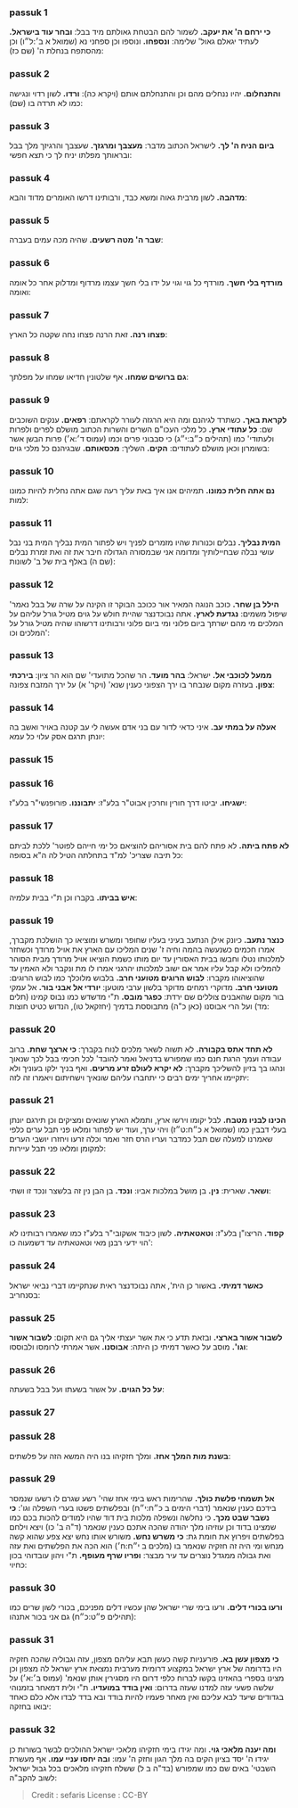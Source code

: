 
### passuk 1
<b>כי ירחם ה' את יעקב.</b> לשמור להם הבטחת גאולתם מיד בבל:
<b>ובחר עוד בישראל.</b> לעתיד יגאלם גאול' שלימה:
<b>ונספחו.</b> ונוספו וכן ספחני נא (שמואל א ב׳:ל״ו) וכן מהסתפח בנחלת ה' (שם כז):

### passuk 2
<b>והתנחלום.</b> יהיו ננחלים מהם וכן והתנחלתם אותם (ויקרא כה):
<b>ורדו.</b> לשון רדוי ונגישה כמו לא תרדה בו (שם):

### passuk 3
<b>ביום הניח ה' לך.</b> לישראל הכתוב מדבר:
<b>מעצבך ומרגזך.</b> שעצבך והרגיזך מלך בבל ובראותך מפלתו יניח לך כי תצא חפשי:

### passuk 4
<b>מדהבה.</b> לשון מרבית גאוה ומשא כבד, ורבותינו דרשו האומרים מדוד והבא:

### passuk 5
<b>שבר ה' מטה רשעים.</b> שהיה מכה עמים בעברה:

### passuk 6
<b>מורדף בלי חשך.</b> מורדף כל גוי וגוי על ידו בלי חשך עצמו מרדוף ומדלוק אחר כל אומה ואומה:

### passuk 7
<b>פצחו רנה.</b> זאת הרנה פצחו נחה שקטה כל הארץ:

### passuk 8
<b>גם ברושים שמחו.</b> אף שלטונין חדיאו שמחו על מפלתך:

### passuk 9
<b>לקראת באך.</b> כשתרד לגיהנם ומה היא הרגזה לעורר לקראתם:
<b>רפאים.</b> ענקים השוכבים שם:
<b>כל עתודי ארץ.</b> כל מלכי העכו"ם השרים והשרות הכתוב מושלם לפרים ולפרות ולעתודי' כמו (תהילים כ״ב:י״ג) כי סבבוני פרים וכמו (עמוס ד׳:א׳) פרות הבשן אשר בשומרון וכאן מושלם לעתודים:
<b>הקים.</b> השליך:
<b>מכסאותם.</b> שבגיהנם כל מלכי גוים:

### passuk 10
<b>נם אתה חלית כמונו.</b> תמיהים אנו איך באת עליך רעה שגם אתה נחלית להיות כמונו למות:

### passuk 11
<b>המית נבליך.</b> נבלים וכנורות שהיו מזמרים לפניך ויש לפתור המית נבליך המית בני נבל עושי נבלה שבחיילותיך ומדומה אני שבמסורה הגדולה חיבר את זה ואת זמרת נבלים (שם ה) באלף בית של ב' לשונות:

### passuk 12
<b>הילל בן שחר.</b> כוכב הנוגה המאיר אור ככוכב הבוקר זו הקינה על שרה של בבל נאמר' שיפול משמים:
<b>נגדעת לארץ.</b> אתה נבוכדנצר שהיית חולש על גוים מטיל גורל עליהם על המלכים מי מהם ישרתך ביום פלוני ומי ביום פלוני ורבותינו דרשוהו שהיה מטיל גורל על המלכים וכו':

### passuk 13
<b>ממעל לכוכבי אל.</b> ישראל:
<b>בהר מועד.</b> הר שהכל מתועדי' שם הוא הר ציון:
<b>בירכתי צפון.</b> בעזרה מקום שנבחר בו ירך הצפוני כענין שנא' (ויקר' א) על ירך המזבח צפונה:

### passuk 14
<b>אעלה על במתי עב.</b> איני כדאי לדור עם בני אדם אעשה לי עב קטנה באויר ואשב בה יונתן תרגם אסק עלוי כל עמא:

### passuk 15

### passuk 16
<b>ישגיחו.</b> יביטו דרך חורין וחרכין אבוט"ר בלע"ז:
<b>יתבוננו.</b> פורופנשי"ר בלע"ז:

### passuk 17
<b>לא פתח ביתה.</b> לא פתח להם בית אסוריהם להוציאם כל ימי חייהם לפוטר' ללכת לביתם כל תיבה שצריכ' למ"ד בתחלתה הטיל לה ה"א בסופה:

### passuk 18
<b>איש בביתו.</b> בקברו וכן ת"י בבית עלמיה:

### passuk 19
<b>כנצר נתעב.</b> כיונק אילן הנתעב בעיני בעליו שחופר ומשרש ומוציאו כך הושלכת מקברך, אמרו חכמים כשנעשה בהמה וחיה ז' שנים המליכו עם הארץ את אויל מרודך וכשחזר למלכותו נטלו וחבשו בבית האסורין עד יום מותו כשמת הוציאו אויל מרודך מבית הסוהר להמליכו ולא קבל עליו אמר אם ישוב למלכותו יהרגני אמרו לו מת ונקבר ולא האמין עד שהוציאוהו מקברו:
<b>לבוש הרוגים מטועני חרב.</b> בלבוש מלוכלך כמו לבוש הרוגים:
<b>מטועני חרב.</b> מדוקרי רמחים מדוקר בלשון ערבי מוטען:
<b>יורדי אל אבני בור.</b> אל עמקי בור מקום שהאבנים צוללים שם ירדת:
<b>כפגר מובס.</b> ת"י מדשדש כמו נבוס קמינו (תלים מד) ועל הרי אבוסנו (כאן כ"ה) מתבוססת בדמיך (יחזקאל טו), הנדוש כטיט חוצות:

### passuk 20
<b>לא תחד אתס בקבורה.</b> לא תשוה לשאר מלכים לנוח בקברך:
<b>כי ארצך שחת.</b> ברוב עבודה ועמך הרגת חנם כמו שמפורש בדניאל ואמר להובד' לכל חכימי בבל לכך שנאוך ונהגו בך בזיון להשליכך מקברך:
<b>לא יקרא לעולם זרע מרעים.</b> ואף בניך ילקו בעוניך ולא יתקיימו אחריך ימים רבים כי יתחברו עליהם שונאיך וישחיתום ויאמרו זה לזה:

### passuk 21
<b>הכינו לבניו מטבח.</b> לבל יקומו וירשו ארץ, ותמלא הארץ שונאים ומציקים וכן תירגם יונתן בעלי דבבין כמו (שמואל א כ״ח:ט״ז) ויהי ערך, ועוד יש לפתור ומלאו פני תבל ערים כלפי שאמרנו למעלה שם תבל כמדבר ועריו הרס חזר ואמר וכלה זרעו ויחזרו יושבי הערים למקומן ומלאו פני תבל עיירות:

### passuk 22
<b>ושאר.</b> שארית:
<b>נין.</b> בן מושל במלכות אביו:
<b>ונכד.</b> בן הבן נין זה בלשצר ונכד זו ושתי:

### passuk 23
<b>קפוד.</b> הריצו"ן בלע"ז:
<b>וטאטאתיה.</b> לשון כיבוד אשקובי"ר בלע"ז כמו שאמרו רבותינו לא הוי ידעי רבנן מאי וטאטאתיה עד דשמעוה כו':

### passuk 24
<b>כאשר דמיתי.</b> באשור כן הית', אתה נבוכדנצר ראית שנתקיימו דברי נביאי ישראל בסנחריב:

### passuk 25
<b>לשבור אשור בארצי.</b> ובזאת תדע כי את אשר יעצתי אליך גם היא תקום:
<b>לשבור אשור וגו'.</b> מוסב על כאשר דמיתי כן היתה:
<b>אבוסנו.</b> אשר אמרתי לרומסו ולבוססו:

### passuk 26
<b>על כל הגוים.</b> על אשור בשעתו ועל בבל בשעתה:

### passuk 27

### passuk 28
<b>בשנת מות המלך אחז.</b> ומלך חזקיהו בנו היה המשא הזה על פלשתים:

### passuk 29
<b>אל תשמחי פלשת כולך.</b> שהרימות ראש בימי אחז שהי' רשע שגרם לו רשעו שנמסר בידכם כענין שנאמר (דברי הימים ב כ״ח:י״ח) ובפלשתים פשטו בערי השפלה וגו':
<b>כי נשבר שבט מכך.</b> כי נחלשה ונשפלה מלכות בית דוד שהיו למודים להכות בכם כמו שמצינו בדוד וכן עוזיהו מלך יהודה שהכה אתכם כענין שנאמר (ד"ה ב' כו) ויצא וילחם בפלשתים ויפרוץ את חומת גת:
<b>כי משרש נחש.</b> משורש אותו נחש יצא צפע שהוא קשה מנחש ומי היה זה חזקיה שנאמר בו (מלכים ב י״ח:ח׳) הוא הכה את הפלשתים ואת עזה ואת גבולה ממגדל נוצרים עד עיר מבצר:
<b>ופריו שרף מעופף.</b> ת"י ויהון עובדוהי בכון כחיוי:

### passuk 30
<b>ורעו בכורי דלים.</b> ורעו בימי שרי ישראל שהן עכשיו דלים מפניכם, בכורי לשון שרים כמו (תהילים פ״ט:כ״ח) גם אני בכור אתנהו:

### passuk 31
<b>כי מצפון עשן בא.</b> פורעניות קשה כעשן תבא עליהם מצפון, עזה וגבוליה שהכה חזקיה היו בדרומה של ארץ ישראל במקצוע דרומית מערבית נמצאת ארץ ישראל לה מצפון וכן מצינו בספרי בהאזינו בקשו לברוח כלפי דרום היו מסגירין אותן שנאמ' (עמוס ב׳:א׳) על שלשה פשעי עזה למדנו שעזה בדרום:
<b>ואין בודד במועדיו.</b> ת"י ולית דמאחר בזמנוהי בגדודים שיעד לבא עליכם ואין מאחר פעמיו להיות בודד ובא בדד לבדו אלא כלם כאחד יבואו בחזקה:

### passuk 32
<b>ומה יענה מלאכי גוי.</b> ומה יגידו בימי חזקיהו מלאכי ישראל ההולכים לבשר בשורות כן יגידו ה' יסד בציון הקים בה מלך הגון וחזק ה' עמו:
<b>ובה יחסו עניי עמו.</b> אף מעשרת השבטי' באים שם כמו שמפורש (בד"ה ב ל) ששלח חזקיהו מלאכים בכל גבול ישראל לשוב להקב"ה:

>Credit : sefaris
>License : CC-BY